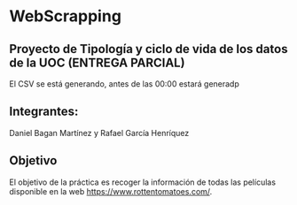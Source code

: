 # WebScrapping

## Proyecto de Tipología y ciclo de vida de los datos de la UOC (ENTREGA PARCIAL)

El CSV se está generando, antes de las 00:00 estará generadp

## Integrantes:

Daniel Bagan Martínez y Rafael García Henríquez

## Objetivo

El objetivo de la práctica es recoger la información de todas las películas disponible en la web https://www.rottentomatoes.com/.


